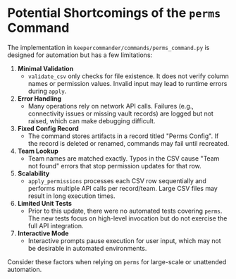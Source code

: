 # Potential Shortcomings of the `perms` Command

The implementation in `keepercommander/commands/perms_command.py` is designed for automation but has a few limitations:

1. **Minimal Validation**
   - `validate_csv` only checks for file existence. It does not verify column names or permission values. Invalid input may lead to runtime errors during `apply`.
2. **Error Handling**
   - Many operations rely on network API calls. Failures (e.g., connectivity issues or missing vault records) are logged but not raised, which can make debugging difficult.
3. **Fixed Config Record**
   - The command stores artifacts in a record titled "Perms Config". If the record is deleted or renamed, commands may fail until recreated.
4. **Team Lookup**
   - Team names are matched exactly. Typos in the CSV cause "Team not found" errors that stop permission updates for that row.
5. **Scalability**
   - `apply_permissions` processes each CSV row sequentially and performs multiple API calls per record/team. Large CSV files may result in long execution times.
6. **Limited Unit Tests**
   - Prior to this update, there were no automated tests covering `perms`. The new tests focus on high-level invocation but do not exercise the full API integration.
7. **Interactive Mode**
   - Interactive prompts pause execution for user input, which may not be desirable in automated environments.

Consider these factors when relying on `perms` for large-scale or unattended automation.

